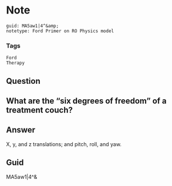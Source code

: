 # Note
```
guid: MA5aw1|4^&amp;
notetype: Ford Primer on RO Physics model
```

### Tags
```
Ford
Therapy
```

## Question
<h2>What are the “six degrees of freedom” of a treatment couch?</h2>

## Answer
<section>
<p>X, y, and z translations; and pitch, roll, and yaw.</p>


</section>

## Guid
MA5aw1|4^&
